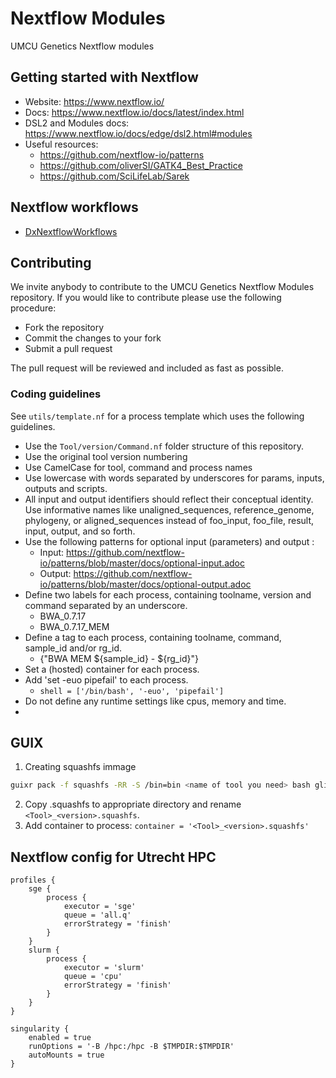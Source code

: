# Nextflow Modules
UMCU Genetics Nextflow modules

## Getting started with Nextflow
- Website: https://www.nextflow.io/
- Docs: https://www.nextflow.io/docs/latest/index.html
- DSL2 and Modules docs: https://www.nextflow.io/docs/edge/dsl2.html#modules
- Useful resources:
  - https://github.com/nextflow-io/patterns
  - https://github.com/oliverSI/GATK4_Best_Practice
  - https://github.com/SciLifeLab/Sarek

## Nextflow workflows
- [DxNextflowWorkflows](https://github.com/UMCUGenetics/DxNextflowWorkflows)

## Contributing
We invite anybody to contribute to the UMCU Genetics Nextflow Modules repository. If you would like to contribute please use the following procedure:
- Fork the repository
- Commit the changes to your fork
- Submit a pull request

The pull request will be reviewed and included as fast as possible.

### Coding guidelines
See `utils/template.nf` for a process template which uses the following guidelines.
- Use the `Tool/version/Command.nf` folder structure of this repository.
- Use the original tool version numbering
- Use CamelCase for tool, command and process names
- Use lowercase with words separated by underscores for params, inputs, outputs and scripts.
- All input and output identifiers should reflect their conceptual identity. Use informative names like unaligned_sequences, reference_genome, phylogeny, or aligned_sequences instead of foo_input, foo_file, result, input, output, and so forth.
- Use the following patterns for optional input (parameters) and output :
    - Input: https://github.com/nextflow-io/patterns/blob/master/docs/optional-input.adoc
    - Output: https://github.com/nextflow-io/patterns/blob/master/docs/optional-output.adoc
- Define two labels for each process, containing toolname, version and command separated by an underscore.
    - BWA_0.7.17
    - BWA_0.7.17_MEM
- Define a tag to each process, containing toolname, command, sample_id and/or rg_id.
    - {"BWA MEM ${sample_id} - ${rg_id}"}
- Set a (hosted) container for each process.
- Add 'set -euo pipefail' to each process.
    - `shell = ['/bin/bash', '-euo', 'pipefail']`
- Do not define any runtime settings like cpus, memory and time.
-

## GUIX
1. Creating squashfs immage
```bash
guixr pack -f squashfs -RR -S /bin=bin <name of tool you need> bash glibc-utf8-locales tzdata coreutils procps grep sed bootstrap-binaries
```
2. Copy .squashfs to appropriate directory and rename `<Tool>_<version>.squashfs`.
3. Add container to process: `container = '<Tool>_<version>.squashfs'`

## Nextflow config for Utrecht HPC
```
profiles {
    sge {
        process {
            executor = 'sge'
            queue = 'all.q'
            errorStrategy = 'finish'
        }
    }
    slurm {
        process {
            executor = 'slurm'
            queue = 'cpu'
            errorStrategy = 'finish'
        }
    }
}

singularity {
    enabled = true
    runOptions = '-B /hpc:/hpc -B $TMPDIR:$TMPDIR'
    autoMounts = true
}

```

